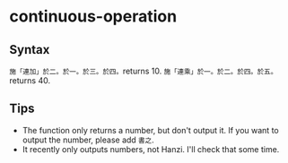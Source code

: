 # continuous-operation
## Syntax
```施「連加」於二。於一。於三。於四。```returns 10.
```施「連乘」於一。於二。於四。於五。```returns 40.
## Tips
- The function only returns a number, but don't output it. If you want to output the number, please add `書之`.
- It recently only outputs numbers, not Hanzi. I'll check that some time.
